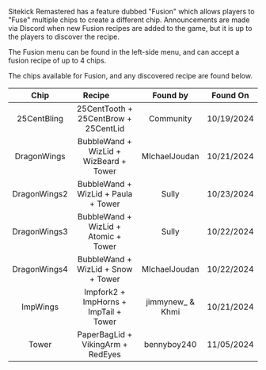Sitekick Remastered has a feature dubbed "Fusion" which allows players to "Fuse" multiple chips to create a different chip.  Announcements are made via Discord when new Fusion recipes are added to the game, but it is up to the players to discover the recipe.

The Fusion menu can be found in the left-side menu, and can accept a fusion recipe of up to 4 chips.

The chips available for Fusion, and any discovered recipe are found below.

| Chip | Recipe &nbsp; &nbsp; &nbsp; &nbsp; | Found by | Found On |
| :---: | :---: | :---: | :---: |
| 25CentBling | 25CentTooth + 25CentBrow + 25CentLid | Community | 10/19/2024 |
| DragonWings | BubbleWand + WizLid + WizBeard + Tower | MIchaelJoudan | 10/21/2024 |
| DragonWings2 | BubbleWand + WizLid + Paula + Tower | Sully | 10/23/2024 |
| DragonWings3 | BubbleWand + WizLid + Atomic + Tower | Sully | 10/22/2024 |
| DragonWings4 | BubbleWand + WizLid + Snow + Tower | MIchaelJoudan | 10/22/2024 |
| ImpWings | Impfork2 + ImpHorns + ImpTail + Tower | jimmynew_ & Khmi | 10/21/2024 |
| Tower | PaperBagLid + VikingArm + RedEyes | bennyboy240 | 11/05/2024 |


<style>
table th:first-of-type {
    width: 20%;
}
table th:nth-of-type(2) {
    width: 40%;
}
table th:nth-of-type(3) {
    width: 25%;
}
table th:nth-of-type(4) {
    width: 15%;
}
</style>
